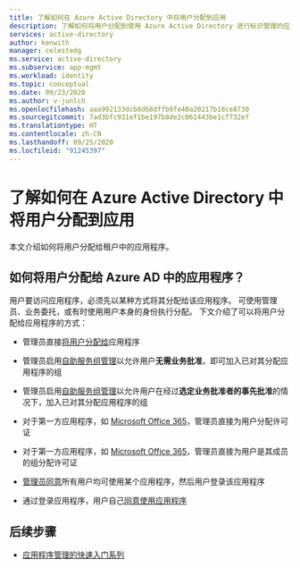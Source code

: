 ```yaml
---
title: 了解如何在 Azure Active Directory 中将用户分配到应用
description: 了解如何将用户分配到使用 Azure Active Directory 进行标识管理的应用。
services: active-directory
author: kenwith
manager: celestedg
ms.service: active-directory
ms.subservice: app-mgmt
ms.workload: identity
ms.topic: conceptual
ms.date: 09/23/2020
ms.author: v-junlch
ms.openlocfilehash: aaa992133dcb8d68dffb9fe40a20217b18ce8730
ms.sourcegitcommit: 7ad3bfc931ef1be197b8de2c061443be1cf732ef
ms.translationtype: HT
ms.contentlocale: zh-CN
ms.lasthandoff: 09/25/2020
ms.locfileid: "91245397"
---
```

# <a name="understand-how-users-are-assigned-to-apps-in-azure-active-directory"></a>了解如何在 Azure Active Directory 中将用户分配到应用
本文介绍如何将用户分配给租户中的应用程序。

## <a name="how-do-users-get-assigned-to-an-application-in-azure-ad"></a>如何将用户分配给 Azure AD 中的应用程序？
用户要访问应用程序，必须先以某种方式将其分配给该应用程序。 可使用管理员、业务委托，或有时使用用户本身的身份执行分配。 下文介绍了可以将用户分配给应用程序的方式：

*  管理员直接[将用户分配给](/active-directory/manage-apps/assign-user-or-group-access-portal)应用程序

*  管理员启用[自助服务组管理](/active-directory/users-groups-roles/groups-self-service-management)以允许用户**无需业务批准**，即可加入已对其分配应用程序的组
*  管理员启用[自助服务组管理](/active-directory/users-groups-roles/groups-self-service-management)以允许用户在经过**选定业务批准者的事先批准**的情况下，加入已对其分配应用程序的组
*  对于第一方应用程序，如 [ Microsoft Office 365](https://products.office.com/)，管理员直接为用户分配许可证
*  对于第一方应用程序，如 [ Microsoft Office 365](https://products.office.com/)，管理员直接为用户是其成员的组分配许可证
*  [管理员同意](/active-directory/develop/active-directory-devhowto-multi-tenant-overview)所有用户均可使用某个应用程序，然后用户登录该应用程序
* 通过登录应用程序，用户自己[同意使用应用程序](/active-directory/develop/active-directory-devhowto-multi-tenant-overview)

## <a name="next-steps"></a>后续步骤
* [应用程序管理的快速入门系列](view-applications-portal.md)

